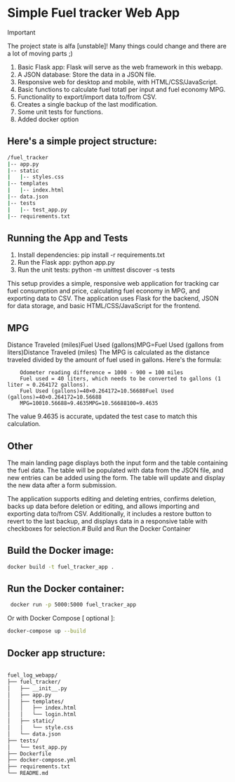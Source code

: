 # Simple Fuel tracker Web App

> [!IMPORTANT]
> The project state is alfa [unstable]!
> Many things could change and there are a lot of moving parts ;)

1. Basic Flask app: Flask will serve as the web framework in this webapp.
2. A JSON database: Store the data in a JSON file.
3. Responsive web for desktop and mobile, with HTML/CSS/JavaScript.
4. Basic functions to calculate fuel totatl per input and fuel economy MPG.
5. Functionality to export/import data to/from CSV.
6. Creates a single backup of the last modification. 
7. Some unit tests for functions.
8. Added docker option

## Here's a simple project structure:
```bash
/fuel_tracker
|-- app.py
|-- static
|   |-- styles.css
|-- templates
|   |-- index.html
|-- data.json
|-- tests
|   |-- test_app.py
|-- requirements.txt
```

## Running the App and Tests

1. Install dependencies: pip install -r requirements.txt
2. Run the Flask app: python app.py
3. Run the unit tests: python -m unittest discover -s tests


This setup provides a simple, responsive web application for tracking car fuel consumption and price, calculating fuel economy in MPG, and exporting data to CSV. The application uses Flask for the backend, JSON for data storage, and basic HTML/CSS/JavaScript for the frontend.

## MPG

Distance Traveled (miles)Fuel Used (gallons)MPG=Fuel Used (gallons from liters)Distance Traveled (miles)
The MPG is calculated as the distance traveled divided by the amount of fuel used in gallons. Here's the formula:
```
    Odometer reading difference = 1000 - 900 = 100 miles
    Fuel used = 40 liters, which needs to be converted to gallons (1 liter ≈ 0.264172 gallons).
    Fuel Used (gallons)=40×0.264172=10.56688Fuel Used (gallons)=40×0.264172=10.56688
    MPG=10010.56688≈9.4635MPG=10.56688100≈9.4635
```
The value 9.4635 is accurate, updated the test case to match this calculation.

## Other 
The main landing page displays both the input form and the table containing the fuel data. 
The table will be populated with data from the JSON file, and new entries can be added using the form.
The table will update and display the new data after a form submission.

The application supports editing and deleting entries, confirms deletion, backs up data before deletion or editing, and allows importing and exporting data to/from CSV. 
Additionally, it includes a restore button to revert to the last backup, and displays data in a responsive table with checkboxes for selection.# Build and Run the Docker Container

## Build the Docker image:

```bash
docker build -t fuel_tracker_app .
```

## Run the Docker container:

```bash
 docker run -p 5000:5000 fuel_tracker_app
```

Or with Docker Compose [ optional ]:

```bash
docker-compose up --build
```

## Docker app structure:

```bash

fuel_log_webapp/
├── fuel_tracker/
│   ├── __init__.py
│   ├── app.py
│   ├── templates/
│   │   ├── index.html
│   │   └── login.html
│   ├── static/
│   │   └── style.css
│   └── data.json
├── tests/
│   └── test_app.py
├── Dockerfile
├── docker-compose.yml
├── requirements.txt
└── README.md

```